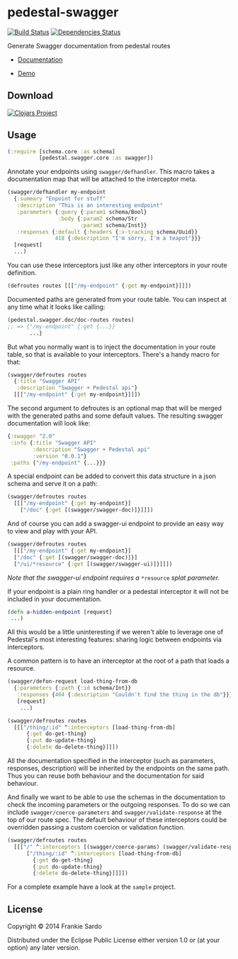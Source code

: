 # pedestal-swagger

[![Build Status](https://secure.travis-ci.org/frankiesardo/pedestal-swagger.png)](http://travis-ci.org/frankiesardo/pedestal-swagger) [![Dependencies Status](http://jarkeeper.com/frankiesardo/pedestal-swagger/status.png)](http://jarkeeper.com/frankiesardo/pedestal-swagger)

Generate Swagger documentation from pedestal routes

- [Documentation](http://frankiesardo.github.io/pedestal-swagger/)

- [Demo](https://pedestal-swagger.herokuapp.com)

## Download

[![Clojars Project](http://clojars.org/frankiesardo/pedestal-swagger/latest-version.svg)](http://clojars.org/frankiesardo/pedestal-swagger)

## Usage

```clj
(:require [schema.core :as schema]
          [pedestal.swagger.core :as swagger])
```


Annotate your endpoints using `swagger/defhandler`. This macro takes a documentation map that will be attached to the interceptor meta.

```clj
(swagger/defhandler my-endpoint
  {:summary "Enpoint for stuff"
   :description "This is an interesting endpoint"
   :parameters {:query {:param1 schema/Bool}
                :body {:param2 schema/Str
                       :param3 schema/Inst}}
   :responses {:default {:headers {:x-tracking schema/Uuid}}
               418 {:description "I'm sorry, I'm a teapot"}}}
  [request]
  ...)
```

You can use these interceptors just like any other interceptors in your route definition.

```clj
(defroutes routes [[["/my-endpoint" {:get my-endpoint}]]])
```

Documented paths are generated from your route table. You can inspect at any time what it looks like calling:

```clj
(pedestal.swagger.doc/doc-routes routes)
;; => {"/my-endpoint" {:get {...}}
       ...}
```

But what you normally want is to inject the documentation in your route table, so that is available to your interceptors. There's a handy macro for that:

```clj
(swagger/defroutes routes
  {:title "Swagger API"
   :description "Swagger + Pedestal api"}
  [[["/my-endpoint" {:get my-endpoint}]]])
```

The second argument to defroutes is an optional map that will be merged with the generated paths and some default values. The resulting swagger documentation will look like:

```clj
{:swagger "2.0"
 :info {:title "Swagger API"
        :description "Swagger + Pedestal api"
        :version "0.0.1"}
 :paths {"/my-endpoint" {...}}}
```

A special endpoint can be added to convert this data structure in a json schema and serve it on a path:

```clj
(swagger/defroutes routes
  [[["/my-endpoint" {:get my-endpoint}]
    ["/doc" {:get [(swagger/swagger-doc)]}]]])
```

And of course you can add a swagger-ui endpoint to provide an easy way to view and play with your API.

```clj
(swagger/defroutes routes
  [[["/my-endpoint" {:get my-endpoint}]
  ["/doc" {:get [(swagger/swagger-doc)]}]
  ["/ui/*resource" {:get [(swagger/swagger-ui)]}]]])
```

_Note that the swagger-ui endpoint requires a_ `*resource` _splat parameter._

If your endpoint is a plain ring handler or a pedestal interceptor it will not be included in your documentation.

```clj
(defn a-hidden-endpoint [request]
 ...)
```

All this would be a little uninteresting if we weren't able to leverage one of Pedestal's most interesting features: sharing logic between endpoints via interceptors.

A common pattern is to have an interceptor at the root of a path that loads a resource.

```clj
(swagger/defon-request load-thing-from-db
  {:parameters {:path {:id schema/Int}}
   :responses {404 {:description "Couldn't find the thing in the db"}}}
   [request]
    ...)

(swagger/defroutes routes
  [[["/thing/:id" ^:interceptors [load-thing-from-db]
      {:get do-get-thing}
      {:put do-update-thing}
      {:delete do-delete-thing}]]])
```
All the documentation specified in the interceptor (such as parameters, responses, description) will be inherited by the endpoints on the same path. Thus you can reuse both behaviour and the documentation for said behaviour.

And finally we want to be able to use the schemas in the documentation to check the incoming parameters or the outgoing responses. To do so we can include `swagger/coerce-parameters` and `swagger/validate-response` at the top of our route spec. The default behaviour of these interceptors could be overridden passing a custom coercion or validation function.

```clj
(swagger/defroutes routes
  [[["/" ^:interceptors [(swagger/coerce-params) (swagger/validate-response)]
      ["/thing/:id" ^:interceptors [load-thing-from-db]
        {:get do-get-thing}
        {:put do-update-thing}
        {:delete do-delete-thing}]]]])
```

For a complete example have a look at the `sample` project.


## License

Copyright © 2014 Frankie Sardo

Distributed under the Eclipse Public License either version 1.0 or (at
your option) any later version.
